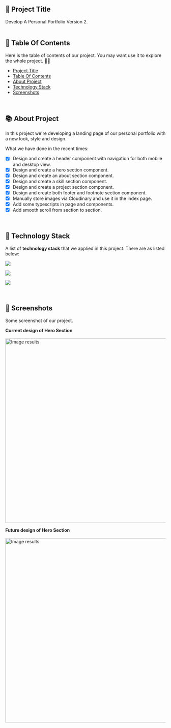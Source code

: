 <!-- START Project Title -->
## 📢 Project Title
Develop A Personal Portfolio Version 2.
<br /><br />
<!-- END Project Title -->

<!-- START Table Of Contents -->
## 📌 Table Of Contents
Here is the table of contents of our project. You may want use it to explore the whole project. 🛵💨

- [Project Title](#-project-title)
- [Table Of Contents](#-table-of-contents)
- [About Project](#-about-project)
- [Technology Stack](#-technology-stack)
- [Screenshots](#-screenshots) 
 <!-- - [References](#-references) -->

<a align="right" href="#-project-title">
  <img align="right" width="16" src="https://user-images.githubusercontent.com/92319348/202473243-8f547c67-ab8a-4fb1-821e-75e83ff6b097.png" />
</a>
<br />
<!-- END Table Of Contents -->

<!-- START About Project -->
## 📚 About Project
In this project we're developing a landing page of our personal portfolio with a new look, style and design.

What we have done in the recent times:
* [x] Design and create a header component with navigation for both mobile and desktop view.
* [x] Design and create a hero section component.
* [X] Design and create an about section component.
* [X] Design and create a skill section component.
* [X] Design and create a project section component.
* [X] Design and create both footer and footnote section component.
* [x] Manually store images via Cloudinary and use it in the index page.
* [x] Add some typescripts in page and components.
* [x] Add smooth scroll from section to section.

<a align="right" href="#-project-title">
  <img align="right" width="16" src="https://user-images.githubusercontent.com/92319348/202473243-8f547c67-ab8a-4fb1-821e-75e83ff6b097.png" />
</a>
<br />
<!-- END About Project -->

<!-- START Technology Stack -->
## 🚀 Technology Stack
A list of **technology stack** that we applied in this project. There are as listed below:

<p align="left">
  <a href="https://skillicons.dev">
    <img src="https://skillicons.dev/icons?i=html,css,javascript" />
  </a>
</p>
<p align="left">
  <a href="https://skillicons.dev">
    <img src="https://skillicons.dev/icons?i=react,nextjs,tailwind" />
  </a>
</p>
<p align="left">
  <a href="https://skillicons.dev">
    <img src="https://skillicons.dev/icons?i=figma,vscode" />
  </a>
</p>

<a align="right" href="#-project-title">
  <img align="right" width="16" src="https://user-images.githubusercontent.com/92319348/202473243-8f547c67-ab8a-4fb1-821e-75e83ff6b097.png" />
</a>
<br />
<!-- END Technology Stack -->

<!-- START Screenshots -->
## 📸 Screenshots
Some screenshot of our project.

**Current design of Hero Section** <br /><br />
<img width="580" alt="Image results" src="https://user-images.githubusercontent.com/92319348/206236233-1dde4974-4fef-46e5-b860-c86104d40c32.jpg">

**Future design of Hero Section** <br /><br />
<img width="580" alt="Image results" src="https://user-images.githubusercontent.com/92319348/206236326-da3425cc-dc1c-4935-91ac-8ec4d7cbae83.jpg">

<a align="right" href="#-project-title">
  <img align="right" width="16" src="https://user-images.githubusercontent.com/92319348/202473243-8f547c67-ab8a-4fb1-821e-75e83ff6b097.png" />
</a>

<br />
<!-- END Screenshots -->

<!-- START References
## 🔎 References
This is a list of references that we found quite helpful in the contribution to this project.
1. [Unsplash API Documentation](https://unsplash.com/documentation) 
2. [How To Multi Fetch API](https://stackoverflow.com/questions/46241827/fetch-api-requesting-multiple-get-requests)
 
<a align="right" href="#-project-title">
  <img align="right" width="16" src="https://user-images.githubusercontent.com/92319348/202473243-8f547c67-ab8a-4fb1-821e-75e83ff6b097.png" />
</a>
END References -->

